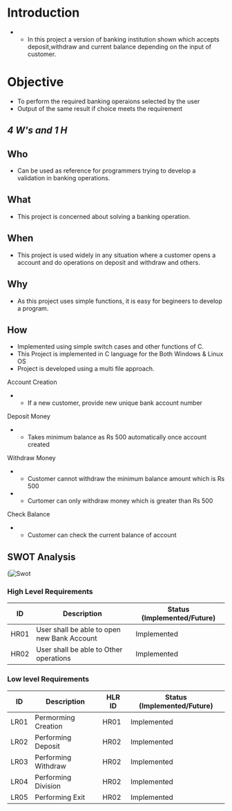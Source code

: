 # Introduction
+ * In this project a version of banking institution shown which accepts deposit,withdraw and current balance depending on the input of customer.

# Objective
+  To perform the required banking operaions selected by the user
+ Output of the same result if choice meets the requirement

## ***4 W's and 1 H***
## Who
- Can be used as reference for programmers trying to develop a validation in banking operations.
## What
- This project is concerned about solving a banking operation.
## When 
- This project is used widely in any situation where a customer opens a account and do operations on deposit and withdraw and others.
## Why
- As this project uses simple functions, it is easy for begineers to develop a program.
## How
- Implemented using simple switch cases and other functions of C.
- This Project is implemented in C language for the Both Windows & Linux OS
- Project is developed using a multi file approach.



 Account Creation
+ * If a new customer, provide new unique bank account number

 Deposit Money
+ * Takes minimum balance as Rs 500 automatically once account created
 
 Withdraw Money
+ * Customer cannot withdraw the minimum balance amount which is Rs 500
+ * Curtomer can only withdraw money which is greater than Rs 500
 
 Check Balance 
+ * Customer can check the current balance of account
 
 
 
## SWOT Analysis


(![Swot](https://github.com/sid1407099/bankoperations/blob/main/6_ImagesAndVideos/Screenshot%20(148).png)


### High Level Requirements 
| ID | Description | Status (Implemented/Future) | 
| ----- | ----- | ---------|
| HR01 | User shall be able to open new Bank Account | Implemented | 
| HR02 | User shall be able to Other operations | Implemented |


### Low level Requirements
| ID | Description | HLR ID | Status (Implemented/Future) |
| ------ | --------- | ------ | ----- |
| LR01 | Permorming Creation | HR01 | Implemented |
| LR02 | Performing Deposit | HR02 | Implemented |
| LR03 | Performing Withdraw | HR02 | Implemented |
| LR04 | Performing Division | HR02 | Implemented |
| LR05 | Performing Exit | HR02 | Implemented |





 
